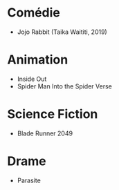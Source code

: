 # Comédie

- Jojo Rabbit (Taika Waititi, 2019)

# Animation

- Inside Out
- Spider Man Into the Spider Verse

# Science Fiction

- Blade Runner 2049

# Drame

- Parasite
